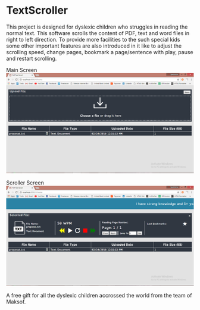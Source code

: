 # TextScroller

This project is designed for dyslexic children who struggles in reading the normal text. This software scrolls the content of PDF, text and word files in right to left direction. To provide more facilities to the such special kids some other important features are also introduced in it like to adjust the scrolling speed, change pages, bookmark a page/sentence with play, pause and restart scrolling.  

Main Screen
![picture](demo/main.png)

Scroller Screen
![picture](demo/scroller.png)

A free gift for all the dyslexic children accrossed the world from the team of Maksof.
